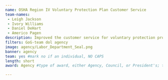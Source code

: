 ```yaml
---
name: OSHA Region IV Voluntary Protection Plan Customer Service
team-names: 
 - Leigh Jackson
 - Ivory Williams
 - Daniel DeHart
 - Americo Pagen
description: Improved the customer service for voluntary protection program applicants by creating a one-on-one assistance program that helps companies through the application process. The team was able to eliminate a backlog of new applicants and provide safer workplaces. 
filters: GoG-team dol agency
image: agency/Labor_Department_Seal.png
banner: agency
team: yes #mark no if an individual, NO CAPS 
length: short
award: Agency #type of award, either Agency, Council, or President's; this is case sensitive so make sure to match the options listed exactly. This section generates the format of the card

---
```

